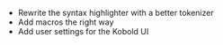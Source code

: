 - Rewrite the syntax highlighter with a better tokenizer
- Add macros the right way
- Add user settings for the Kobold UI

